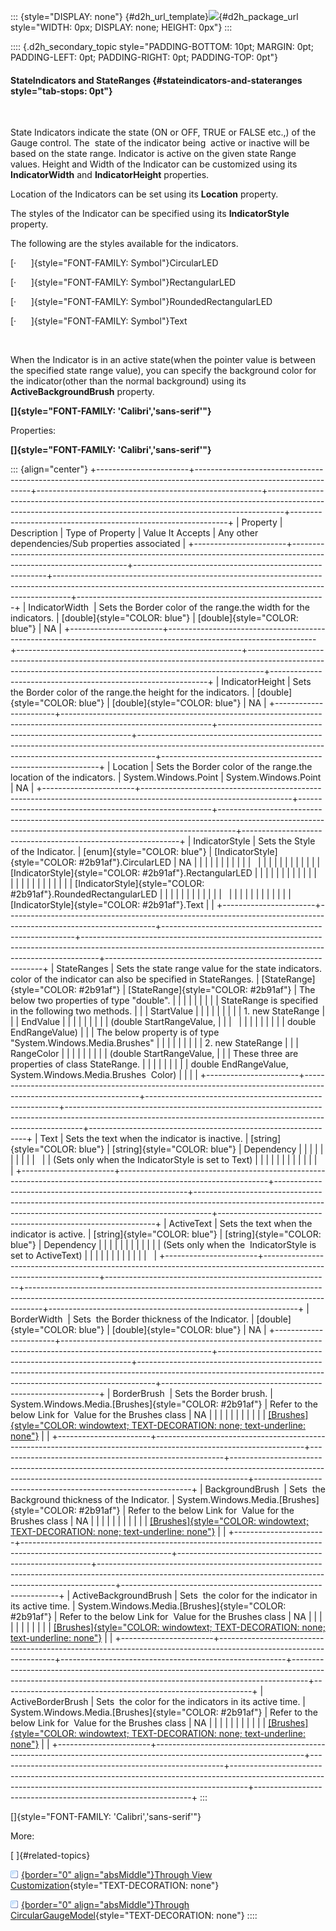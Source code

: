 ::: {style="DISPLAY: none"}
[](ms-xhelp:///?Id=d2h_url_template){#d2h_url_template}![](!package_url!){#d2h_package_url style="WIDTH: 0px; DISPLAY: none; HEIGHT: 0px"}
:::

:::: {.d2h_secondary_topic style="PADDING-BOTTOM: 10pt; MARGIN: 0pt; PADDING-LEFT: 0pt; PADDING-RIGHT: 0pt; PADDING-TOP: 0pt"}
#### StateIndicators and StateRanges {#stateindicators-and-stateranges style="tab-stops: 0pt"}

 

State Indicators indicate the state (ON or OFF, TRUE or FALSE etc.,) of the Gauge control. The  state of the indicator being  active or inactive will be based on the state range. Indicator is active on the given state Range values. Height and Width of the Indicator can be customized using its **IndicatorWidth** and **IndicatorHeight** properties.

Location of the Indicators can be set using its **Location** property.

The styles of the Indicator can be specified using its **IndicatorStyle** property.

The following are the styles available for the indicators.

[·      ]{style="FONT-FAMILY: Symbol"}CircularLED

[·      ]{style="FONT-FAMILY: Symbol"}RectangularLED

[·      ]{style="FONT-FAMILY: Symbol"}RoundedRectangularLED

[·      ]{style="FONT-FAMILY: Symbol"}Text

 

When the Indicator is in an active state(when the pointer value is between the specified state range value), you can specify the background color for the indicator(other than the normal background) using its **ActiveBackgroundBrush** property.

**[]{style="FONT-FAMILY: 'Calibri','sans-serif'"}** 

Properties:

**[]{style="FONT-FAMILY: 'Calibri','sans-serif'"}** 

::: {align="center"}
+-----------------------+-------------------------------------------------------------------------------------------------------------------+--------------------------------------------------------+----------------------------------------------------------------------------------------------------------------------------------------------------------------+--------------------------------------------------------------+
| Property              | Description                                                                                                       | Type of Property                                       | Value It Accepts                                                                                                                                               | Any other dependencies/Sub properties associated             |
+-----------------------+-------------------------------------------------------------------------------------------------------------------+--------------------------------------------------------+----------------------------------------------------------------------------------------------------------------------------------------------------------------+--------------------------------------------------------------+
| IndicatorWidth        | Sets the Border color of the range.the width for the indicators.                                                  | [double]{style="COLOR: blue"}                          | [double]{style="COLOR: blue"}                                                                                                                                  | NA                                                           |
+-----------------------+-------------------------------------------------------------------------------------------------------------------+--------------------------------------------------------+----------------------------------------------------------------------------------------------------------------------------------------------------------------+--------------------------------------------------------------+
| IndicatorHeight       | Sets the Border color of the range.the height for the indicators.                                                 | [double]{style="COLOR: blue"}                          | [double]{style="COLOR: blue"}                                                                                                                                  | NA                                                           |
+-----------------------+-------------------------------------------------------------------------------------------------------------------+--------------------------------------------------------+----------------------------------------------------------------------------------------------------------------------------------------------------------------+--------------------------------------------------------------+
| Location              | Sets the Border color of the range.the location of the indicators.                                                | System.Windows.Point                                   | System.Windows.Point                                                                                                                                           | NA                                                           |
+-----------------------+-------------------------------------------------------------------------------------------------------------------+--------------------------------------------------------+----------------------------------------------------------------------------------------------------------------------------------------------------------------+--------------------------------------------------------------+
| IndicatorStyle        | Sets the Style of the Indicator.                                                                                  | [enum]{style="COLOR: blue"}                            | [IndicatorStyle]{style="COLOR: #2b91af"}.CircularLED                                                                                                           | NA                                                           |
|                       |                                                                                                                   |                                                        |                                                                                                                                                                |                                                              |
|                       |                                                                                                                   |                                                        |                                                                                                                                                                |                                                              |
|                       |                                                                                                                   |                                                        |                                                                                                                                                                |                                                              |
|                       |                                                                                                                   |                                                        | [IndicatorStyle]{style="COLOR: #2b91af"}.RectangularLED                                                                                                        |                                                              |
|                       |                                                                                                                   |                                                        |                                                                                                                                                                |                                                              |
|                       |                                                                                                                   |                                                        |                                                                                                                                                                |                                                              |
|                       |                                                                                                                   |                                                        |                                                                                                                                                                |                                                              |
|                       |                                                                                                                   |                                                        | [IndicatorStyle]{style="COLOR: #2b91af"}.RoundedRectangularLED                                                                                                 |                                                              |
|                       |                                                                                                                   |                                                        |                                                                                                                                                                |                                                              |
|                       |                                                                                                                   |                                                        |                                                                                                                                                                |                                                              |
|                       |                                                                                                                   |                                                        |                                                                                                                                                                |                                                              |
|                       |                                                                                                                   |                                                        | [IndicatorStyle]{style="COLOR: #2b91af"}.Text                                                                                                                  |                                                              |
+-----------------------+-------------------------------------------------------------------------------------------------------------------+--------------------------------------------------------+----------------------------------------------------------------------------------------------------------------------------------------------------------------+--------------------------------------------------------------+
| StateRanges           | Sets the state range value for the state indicators. color of the indicator can also be specified in StateRanges. | [StateRange]{style="COLOR: #2b91af"}                   | [StateRange]{style="COLOR: #2b91af"}                                                                                                                           | The below two properties of type "double".                   |
|                       |                                                                                                                   |                                                        |                                                                                                                                                                |                                                              |
|                       | StateRange is specified in the following two methods.                                                             |                                                        |                                                                                                                                                                | StartValue                                                   |
|                       |                                                                                                                   |                                                        |                                                                                                                                                                |                                                              |
|                       | 1\. new StateRange                                                                                                |                                                        |                                                                                                                                                                | EndValue                                                     |
|                       |                                                                                                                   |                                                        |                                                                                                                                                                |                                                              |
|                       | (double StartRangeValue,                                                                                          |                                                        |                                                                                                                                                                |                                                              |
|                       |                                                                                                                   |                                                        |                                                                                                                                                                |                                                              |
|                       | double EndRangeValue)                                                                                             |                                                        |                                                                                                                                                                | The below property is of type "System.Windows.Media.Brushes" |
|                       |                                                                                                                   |                                                        |                                                                                                                                                                |                                                              |
|                       | 2\. new StateRange                                                                                                |                                                        |                                                                                                                                                                | RangeColor                                                   |
|                       |                                                                                                                   |                                                        |                                                                                                                                                                |                                                              |
|                       | (double StartRangeValue,                                                                                          |                                                        |                                                                                                                                                                | These three are properties of class StateRange.              |
|                       |                                                                                                                   |                                                        |                                                                                                                                                                |                                                              |
|                       | double EndRangeValue, System.Windows.Media.Brushes  Color)                                                        |                                                        |                                                                                                                                                                |                                                              |
+-----------------------+-------------------------------------------------------------------------------------------------------------------+--------------------------------------------------------+----------------------------------------------------------------------------------------------------------------------------------------------------------------+--------------------------------------------------------------+
| Text                  | Sets the text when the indicator is inactive.                                                                     | [string]{style="COLOR: blue"}                          | [string]{style="COLOR: blue"}                                                                                                                                  | Dependency                                                   |
|                       |                                                                                                                   |                                                        |                                                                                                                                                                |                                                              |
|                       |                                                                                                                   |                                                        |                                                                                                                                                                | (Sets only when the IndicatorStyle is set to Text)           |
|                       |                                                                                                                   |                                                        |                                                                                                                                                                |                                                              |
|                       |                                                                                                                   |                                                        |                                                                                                                                                                |                                                              |
+-----------------------+-------------------------------------------------------------------------------------------------------------------+--------------------------------------------------------+----------------------------------------------------------------------------------------------------------------------------------------------------------------+--------------------------------------------------------------+
| ActiveText            | Sets the text when the indicator is active.                                                                       | [string]{style="COLOR: blue"}                          | [string]{style="COLOR: blue"}                                                                                                                                  | Dependency                                                   |
|                       |                                                                                                                   |                                                        |                                                                                                                                                                |                                                              |
|                       |                                                                                                                   |                                                        |                                                                                                                                                                | (Sets only when the  IndicatorStyle is set to ActiveText)    |
|                       |                                                                                                                   |                                                        |                                                                                                                                                                |                                                              |
|                       |                                                                                                                   |                                                        |                                                                                                                                                                |                                                              |
+-----------------------+-------------------------------------------------------------------------------------------------------------------+--------------------------------------------------------+----------------------------------------------------------------------------------------------------------------------------------------------------------------+--------------------------------------------------------------+
| BorderWidth           | Sets  the Border thickness of the Indicator.                                                                      | [double]{style="COLOR: blue"}                          | [double]{style="COLOR: blue"}                                                                                                                                  | NA                                                           |
+-----------------------+-------------------------------------------------------------------------------------------------------------------+--------------------------------------------------------+----------------------------------------------------------------------------------------------------------------------------------------------------------------+--------------------------------------------------------------+
| BorderBrush           | Sets the Border brush.                                                                                            | System.Windows.Media.[Brushes]{style="COLOR: #2b91af"} | Refer to the below Link for  Value for the Brushes class                                                                                                       | NA                                                           |
|                       |                                                                                                                   |                                                        |                                                                                                                                                                |                                                              |
|                       |                                                                                                                   |                                                        | [[Brushes]{style="COLOR: windowtext; TEXT-DECORATION: none; text-underline: none"}](http://msdn.microsoft.com/en-us/library/system.windows.media.brushes.aspx) |                                                              |
+-----------------------+-------------------------------------------------------------------------------------------------------------------+--------------------------------------------------------+----------------------------------------------------------------------------------------------------------------------------------------------------------------+--------------------------------------------------------------+
| BackgroundBrush       | Sets  the Background thickness of the Indicator.                                                                  | System.Windows.Media.[Brushes]{style="COLOR: #2b91af"} | Refer to the below Link for  Value for the Brushes class                                                                                                       | NA                                                           |
|                       |                                                                                                                   |                                                        |                                                                                                                                                                |                                                              |
|                       |                                                                                                                   |                                                        | [[Brushes]{style="COLOR: windowtext; TEXT-DECORATION: none; text-underline: none"}](http://msdn.microsoft.com/en-us/library/system.windows.media.brushes.aspx) |                                                              |
+-----------------------+-------------------------------------------------------------------------------------------------------------------+--------------------------------------------------------+----------------------------------------------------------------------------------------------------------------------------------------------------------------+--------------------------------------------------------------+
| ActiveBackgroundBrush | Sets  the color for the indicator in its active time.                                                             | System.Windows.Media.[Brushes]{style="COLOR: #2b91af"} | Refer to the below Link for  Value for the Brushes class                                                                                                       | NA                                                           |
|                       |                                                                                                                   |                                                        |                                                                                                                                                                |                                                              |
|                       |                                                                                                                   |                                                        | [[Brushes]{style="COLOR: windowtext; TEXT-DECORATION: none; text-underline: none"}](http://msdn.microsoft.com/en-us/library/system.windows.media.brushes.aspx) |                                                              |
+-----------------------+-------------------------------------------------------------------------------------------------------------------+--------------------------------------------------------+----------------------------------------------------------------------------------------------------------------------------------------------------------------+--------------------------------------------------------------+
| ActiveBorderBrush     | Sets  the color for the indicators in its active time.                                                            | System.Windows.Media.[Brushes]{style="COLOR: #2b91af"} | Refer to the below Link for  Value for the Brushes class                                                                                                       | NA                                                           |
|                       |                                                                                                                   |                                                        |                                                                                                                                                                |                                                              |
|                       |                                                                                                                   |                                                        | [[Brushes]{style="COLOR: windowtext; TEXT-DECORATION: none; text-underline: none"}](http://msdn.microsoft.com/en-us/library/system.windows.media.brushes.aspx) |                                                              |
+-----------------------+-------------------------------------------------------------------------------------------------------------------+--------------------------------------------------------+----------------------------------------------------------------------------------------------------------------------------------------------------------------+--------------------------------------------------------------+
:::

[]{style="FONT-FAMILY: 'Calibri','sans-serif'"} 

More:

[ ]{#related-topics}

[![](button.gif){border="0" align="absMiddle"}Through View Customization](ms-xhelp:///?Id=6d829432-737b-436b-8d56-b5881c757805){style="TEXT-DECORATION: none"}

[![](button.gif){border="0" align="absMiddle"}Through CircularGaugeModel](ms-xhelp:///?Id=d225fbbc-5250-4cb5-aa4c-8135de36b72d){style="TEXT-DECORATION: none"}
::::
